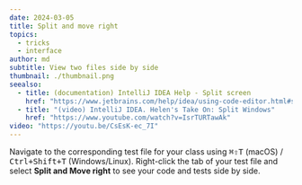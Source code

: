 ```yaml
---
date: 2024-03-05
title: Split and move right
topics:
  - tricks
  - interface
author: md
subtitle: View two files side by side
thumbnail: ./thumbnail.png
seealso:
  - title: (documentation) IntelliJ IDEA Help - Split screen
    href: "https://www.jetbrains.com/help/idea/using-code-editor.html#split_screen"
  - title: "(video) IntelliJ IDEA. Helen's Take On: Split Windows"
    href: "https://www.youtube.com/watch?v=IsrTURTawAk"
video: "https://youtu.be/CsEsK-ec_7I"
---
```


Navigate to the corresponding test file for your class using <kbd>⌘⇧T</kbd> (macOS) / <kbd>Ctrl+Shift+T</kbd> (Windows/Linux). Right-click the tab of your test file and select **Split and Move right** to see your code and tests side by side.
